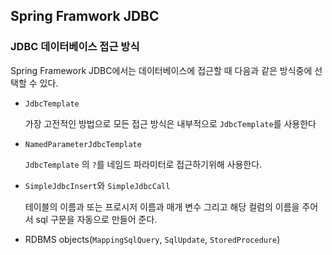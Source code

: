 ## Spring Framwork JDBC

### JDBC 데이터베이스 접근 방식

Spring Framework JDBC에서는 데이터베이스에 접근할 때 다음과 같은 방식중에 선택할 수 있다.

- `JdbcTemplate`

  가장 고전적인 방법으로 모든 접근 방식은 내부적으로 `JdbcTemplate`를 사용한다

- `NamedParameterJdbcTemplate`

  `JdbcTemplate` 의 `?`를 네임드 파라미터로 접근하기위해 사용한다.

- `SimpleJdbcInsert`와 `SimpleJdbcCall`

  테이블의 이름과 또는 프로시저 이름과 매개 변수 그리고 해당 컬럼의 이름을 주어서 sql 구문을 자동으로 만들어 준다.

- RDBMS objects(`MappingSqlQuery`, `SqlUpdate`, `StoredProcedure`)

### 